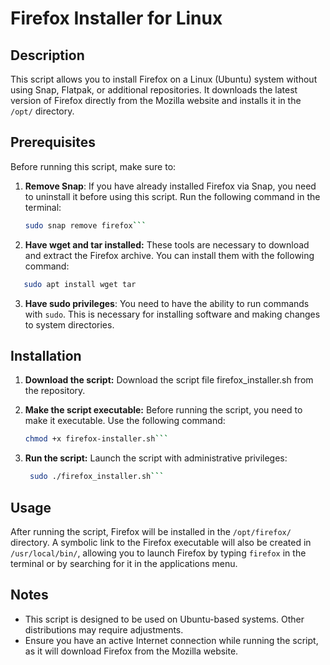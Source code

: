 # Firefox Installer for Linux

## Description

This script allows you to install Firefox on a Linux (Ubuntu) system without using Snap, Flatpak, or additional repositories. It downloads the latest version of Firefox directly from the Mozilla website and installs it in the `/opt/` directory.

## Prerequisites

Before running this script, make sure to:

1. **Remove Snap**: If you have already installed Firefox via Snap, you need to uninstall it before using this script. Run the following command in the terminal:
   ```bash
   sudo snap remove firefox```
   
2. **Have wget and tar installed:**
  These tools are necessary to download and extract the Firefox archive. You can install them with the following command:
```bash
   sudo apt install wget tar
```
3. **Have sudo privileges**:
   You need to have the ability to run commands with `sudo`. This is necessary for installing software and making changes to system directories.


## Installation

  1. **Download the script:**
     Download the script file firefox_installer.sh from the repository.

  2. **Make the script executable:**
     Before running the script, you need to make it executable. Use the following command:
     ```bash
     chmod +x firefox-installer.sh```

  4. **Run the script:**
    Launch the script with administrative privileges:
     ```bash
      sudo ./firefox_installer.sh```

## Usage

After running the script, Firefox will be installed in the `/opt/firefox/` directory. A symbolic link to the Firefox executable will also be created in `/usr/local/bin/`, allowing you to launch Firefox by typing `firefox` in the terminal or by searching for it in the applications menu.

## Notes

- This script is designed to be used on Ubuntu-based systems. Other distributions may require adjustments.
- Ensure you have an active Internet connection while running the script, as it will download Firefox from the Mozilla website.

